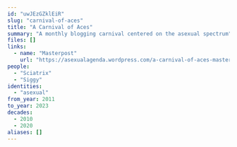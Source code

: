 ```yaml
---
id: "uwJEzGZklEiR"
slug: "carnival-of-aces"
title: "A Carnival of Aces"
summary: "A monthly blogging carnival centered on the asexual spectrum"
files: []
links:
  - name: "Masterpost"
    url: "https://asexualagenda.wordpress.com/a-carnival-of-aces-masterpost/"
people:
  - "Sciatrix"
  - "Siggy"
identities:
  - "asexual"
from_year: 2011
to_year: 2023
decades:
  - 2010
  - 2020
aliases: []
---
```

